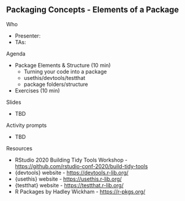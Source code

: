 ## Packaging Concepts - Elements of a Package

Who 
  - Presenter: 
  - TAs: 
  

Agenda

  * Package Elements & Structure (10 min)
    * Turning your code into a package
    * usethis/devtools/testthat 
    * package folders/structure
  * Exercises (10 min)
  
Slides

  * TBD
  
Activity prompts

  * TBD

Resources

  * RStudio 2020 Building Tidy Tools Workshop - https://github.com/rstudio-conf-2020/build-tidy-tools
  * {devtools} website - https://devtools.r-lib.org/
  * {usethis} website - https://usethis.r-lib.org/
  * {testthat} website - https://testthat.r-lib.org/
  * R Packages by Hadley Wickham - https://r-pkgs.org/
  